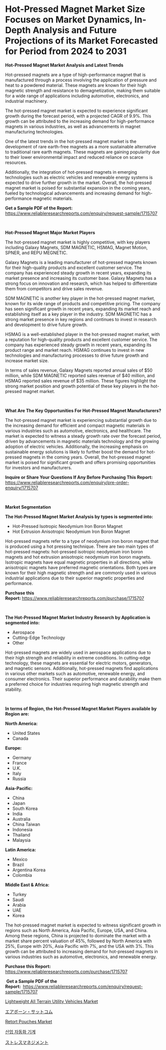 <p><h1>Hot-Pressed Magnet Market Size Focuses on Market Dynamics, In-Depth Analysis and Future Projections of its Market Forecasted for Period from 2024 to 2031</h1></p><p><strong>Hot-Pressed Magnet Market Analysis and Latest Trends</strong></p>
<p><p>Hot-pressed magnets are a type of high-performance magnet that is manufactured through a process involving the application of pressure and heat to a powdered material. These magnets are known for their high magnetic strength and resistance to demagnetization, making them suitable for a wide range of applications including automotive, electronics, and industrial machinery.</p><p>The hot-pressed magnet market is expected to experience significant growth during the forecast period, with a projected CAGR of 9.9%. This growth can be attributed to the increasing demand for high-performance magnets in various industries, as well as advancements in magnet manufacturing technologies.</p><p>One of the latest trends in the hot-pressed magnet market is the development of rare earth-free magnets as a more sustainable alternative to traditional rare earth magnets. These magnets are gaining popularity due to their lower environmental impact and reduced reliance on scarce resources.</p><p>Additionally, the integration of hot-pressed magnets in emerging technologies such as electric vehicles and renewable energy systems is expected to drive further growth in the market. Overall, the hot-pressed magnet market is poised for substantial expansion in the coming years, fueled by technological advancements and increasing demand for high-performance magnetic materials.</p></p>
<p><strong>Get a Sample PDF of the Report:&nbsp;</strong> <a href="https://www.reliableresearchreports.com/enquiry/request-sample/1715707">https://www.reliableresearchreports.com/enquiry/request-sample/1715707</a></p>
<p>&nbsp;</p>
<p><strong>Hot-Pressed Magnet Major Market Players</strong></p>
<p><p>The hot-pressed magnet market is highly competitive, with key players including Galaxy Magnets, SDM MAGNETIC, HSMAG, Magnet Motion, SPNER, and REPU MEGNETIC. </p><p>Galaxy Magnets is a leading manufacturer of hot-pressed magnets known for their high-quality products and excellent customer service. The company has experienced steady growth in recent years, expanding its market presence and increasing its customer base. Galaxy Magnets has a strong focus on innovation and research, which has helped to differentiate them from competitors and drive sales revenue.</p><p>SDM MAGNETIC is another key player in the hot-pressed magnet market, known for its wide range of products and competitive pricing. The company has seen significant growth in recent years, expanding its market reach and establishing itself as a key player in the industry. SDM MAGNETIC has a strong market presence in key regions and continues to invest in research and development to drive future growth.</p><p>HSMAG is a well-established player in the hot-pressed magnet market, with a reputation for high-quality products and excellent customer service. The company has experienced steady growth in recent years, expanding its product range and market reach. HSMAG continues to invest in new technologies and manufacturing processes to drive future growth and increase market size.</p><p>In terms of sales revenue, Galaxy Magnets reported annual sales of $50 million, while SDM MAGNETIC reported sales revenue of $40 million, and HSMAG reported sales revenue of $35 million. These figures highlight the strong market position and growth potential of these key players in the hot-pressed magnet market.</p></p>
<p>&nbsp;</p>
<p><strong>What Are The Key Opportunities For Hot-Pressed Magnet Manufacturers?</strong></p>
<p><p>The hot-pressed magnet market is experiencing substantial growth due to the increasing demand for efficient and compact magnetic materials in various industries such as automotive, electronics, and healthcare. The market is expected to witness a steady growth rate over the forecast period, driven by advancements in magnetic materials technology and the growing adoption of electric vehicles. Additionally, the increasing emphasis on sustainable energy solutions is likely to further boost the demand for hot-pressed magnets in the coming years. Overall, the hot-pressed magnet market is poised for significant growth and offers promising opportunities for investors and manufacturers.</p></p>
<p><strong>Inquire or Share Your Questions If Any Before Purchasing This Report:</strong> <a href="https://www.reliableresearchreports.com/enquiry/pre-order-enquiry/1715707">https://www.reliableresearchreports.com/enquiry/pre-order-enquiry/1715707</a></p>
<p>&nbsp;</p>
<p><strong>Market Segmentation</strong></p>
<p><strong>The Hot-Pressed Magnet Market Analysis by types is segmented into:</strong></p>
<p><ul><li>Hot-Pressed Isotropic Neodymium Iron Boron Magnet</li><li>Hot Extrusion Anisotropic Neodymium Iron Boron Magnet</li></ul></p>
<p><p>Hot-pressed magnets refer to a type of neodymium iron boron magnet that is produced using a hot pressing technique. There are two main types of hot-pressed magnets: hot-pressed isotropic neodymium iron boron magnets and hot extrusion anisotropic neodymium iron boron magnets. Isotropic magnets have equal magnetic properties in all directions, while anisotropic magnets have preferred magnetic orientations. Both types are known for their high magnetic strength and are commonly used in various industrial applications due to their superior magnetic properties and performance.</p></p>
<p><strong>Purchase this Report:&nbsp;</strong><a href="https://www.reliableresearchreports.com/purchase/1715707">https://www.reliableresearchreports.com/purchase/1715707</a></p>
<p>&nbsp;</p>
<p><strong>The Hot-Pressed Magnet Market Industry Research by Application is segmented into:</strong></p>
<p><ul><li>Aerospace</li><li>Cutting-Edge Technology</li><li>Other</li></ul></p>
<p><p>Hot-pressed magnets are widely used in aerospace applications due to their high strength and reliability in extreme conditions. In cutting-edge technology, these magnets are essential for electric motors, generators, and magnetic sensors. Additionally, hot-pressed magnets find applications in various other markets such as automotive, renewable energy, and consumer electronics. Their superior performance and durability make them a preferred choice for industries requiring high magnetic strength and stability.</p></p>
<p>&nbsp;</p>
<p><strong>In terms of Region, the Hot-Pressed Magnet Market Players available by Region are:</strong></p>
<p>
    <p> <strong> North America: </strong>
        <ul>
            <li>United States</li>
            <li>Canada</li>
        </ul>
        </p> 
    <p> <strong> Europe: </strong>
        <ul>
            <li>Germany</li>
            <li>France</li>
            <li>U.K.</li>
            <li>Italy</li>
            <li>Russia</li>
        </ul>
        </p> 
    <p> <strong> Asia-Pacific: </strong>
        <ul>
            <li>China</li>
            <li>Japan</li>
            <li>South Korea</li>
            <li>India</li>
            <li>Australia</li>
            <li>China Taiwan</li>
            <li>Indonesia</li>
            <li>Thailand</li>
            <li>Malaysia</li>
        </ul>
        </p> 
    <p> <strong> Latin America: </strong>
        <ul>
            <li>Mexico</li>
            <li>Brazil</li>
            <li>Argentina Korea</li>
            <li>Colombia</li>
        </ul>
        </p> 
    <p> <strong> Middle East & Africa: </strong>
        <ul>
            <li>Turkey</li>
            <li>Saudi</li>
            <li>Arabia</li>
            <li>UAE</li>
            <li>Korea</li>
        </ul>
    </p>
    </p>
<p><p>The hot-pressed magnet market is expected to witness significant growth in regions such as North America, Asia Pacific, Europe, USA, and China. Among these regions, China is projected to dominate the market with a market share percent valuation of 45%, followed by North America with 25%, Europe with 20%, Asia Pacific with 7%, and the USA with 3%. This growth can be attributed to increasing demand for hot-pressed magnets in various industries such as automotive, electronics, and renewable energy.</p></p>
<p><strong>Purchase this Report: </strong><a href="https://www.reliableresearchreports.com/purchase/1715707">https://www.reliableresearchreports.com/purchase/1715707</a></p>
<p>&nbsp;<strong>Get a Sample PDF of the Report:&nbsp;&nbsp;</strong><a href="https://www.reliableresearchreports.com/enquiry/request-sample/1715707">https://www.reliableresearchreports.com/enquiry/request-sample/1715707</a></p>
<p><strong></strong></p>
<p><p><a href="https://meowing-canidae-761.notion.site/Lightweight-All-Terrain-Utility-Vehicles-Market-Analysis-Examines-its-Scope-on-Growth-Opportunities--effe0771ca05471ab1e75dee70b26ab6">Lightweight All Terrain Utility Vehicles Market</a></p><p><a href="https://medium.com/@reyeshowell655/%E7%A9%BA%E4%B8%ADsatcom%E5%B8%82%E5%A0%B4-%E5%B8%82%E5%A0%B4%E3%82%B7%E3%82%A7%E3%82%A2-%E5%B8%82%E5%A0%B4%E5%8B%95%E5%90%91-%E3%81%8A%E3%82%88%E3%81%B3%E5%B0%86%E6%9D%A5%E3%81%AE%E6%88%90%E9%95%B7%E3%81%AE%E6%8E%A2%E7%A9%B6-b50a07b39e8b">エアボーン・サットコム</a></p><p><a href="https://view.publitas.com/reportprime-1/retort-pouches-market-size-evaluating-its-market-trends-growth-and-projections-2024-2031/">Retort Pouches Market</a></p><p><a href="https://medium.com/@cierrahayes645/%EC%82%B0%EC%97%85-%EC%9E%90%EB%8F%99%ED%99%94-%EA%B8%B0%EA%B3%84-%EC%8B%9C%EC%9E%A5-%EC%A0%84%EB%A7%9D-%EC%82%B0%EC%97%85-%EA%B0%9C%EC%9A%94-%EB%B0%8F-%EC%98%88%EC%B8%A1-2024%EB%85%84%EB%B6%80%ED%84%B0-2031%EB%85%84%EA%B9%8C%EC%A7%80-ed5245e8220c">산업 자동화 기계</a></p><p><a href="https://medium.com/@reyeshowell655/%E3%82%B9%E3%83%88%E3%83%AC%E3%82%B9%E7%AE%A1%E7%90%86%E5%B8%82%E5%A0%B4%E3%83%AC%E3%83%9D%E3%83%BC%E3%83%88%E3%81%AF-%E3%81%93%E3%81%AE%E5%B8%82%E5%A0%B4%E3%81%AE%E6%9C%80%E6%96%B0%E3%81%AE%E3%83%88%E3%83%AC%E3%83%B3%E3%83%89%E3%82%84%E6%88%90%E9%95%B7%E3%81%AE%E6%A9%9F%E4%BC%9A%E3%82%92%E6%98%8E%E3%82%89%E3%81%8B%E3%81%AB%E3%81%97%E3%81%BE%E3%81%99-d20e3d530699">ストレスマネジメント</a></p></p>